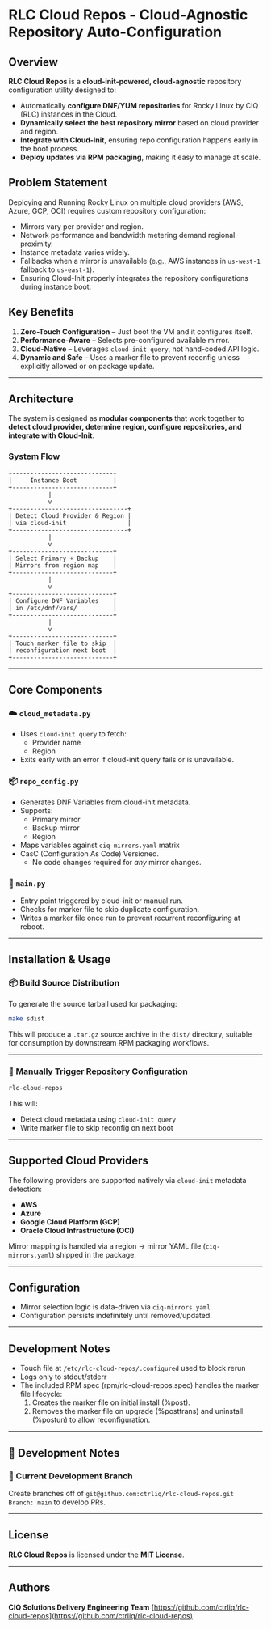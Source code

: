 # RLC Cloud Repos - Cloud-Agnostic Repository Auto-Configuration

## Overview
**RLC Cloud Repos** is a **cloud-init-powered, cloud-agnostic** repository configuration utility designed to:
- Automatically **configure DNF/YUM repositories** for Rocky Linux by CIQ (RLC) instances in the Cloud.
- **Dynamically select the best repository mirror** based on cloud provider and region.
- **Integrate with Cloud-Init**, ensuring repo configuration happens early in the boot process.
- **Deploy updates via RPM packaging**, making it easy to manage at scale.

## Problem Statement
Deploying and Running Rocky Linux on multiple cloud providers (AWS, Azure, GCP, OCI) requires custom repository configuration:
- Mirrors vary per provider and region.
- Network performance and bandwidth metering demand regional proximity.
- Instance metadata varies widely.
- Fallbacks when a mirror is unavailable (e.g., AWS instances in `us-west-1` fallback to `us-east-1`).
- Ensuring Cloud-Init properly integrates the repository configurations during instance boot.

## Key Benefits
1. **Zero-Touch Configuration** – Just boot the VM and it configures itself.
2. **Performance-Aware** – Selects pre-configured available mirror.
3. **Cloud-Native** – Leverages `cloud-init query`, not hand-coded API logic.
4. **Dynamic and Safe** – Uses a marker file to prevent reconfig unless explicitly allowed or on package update.

---

## **Architecture**
The system is designed as **modular components** that work together to **detect cloud provider, determine region, configure repositories, and integrate with Cloud-Init**.

### **System Flow**

```ascii
+----------------------------+
|     Instance Boot          |
+----------------------------+
           |
           v
+--------------------------------+
| Detect Cloud Provider & Region |
| via cloud-init                 |
+--------------------------------+
           |
           v
+----------------------------+
| Select Primary + Backup    |
| Mirrors from region map    |
+----------------------------+
           |
           v
+----------------------------+
| Configure DNF Variables    |
| in /etc/dnf/vars/          |
+----------------------------+
           |
           v
+----------------------------+
| Touch marker file to skip  |
| reconfiguration next boot  |
+----------------------------+
```

---

## Core Components

### ☁️ `cloud_metadata.py`
- Uses `cloud-init query` to fetch:
    - Provider name
    - Region
-  Exits early with an error if cloud-init query fails or is unavailable.

### 📦 `repo_config.py`
- Generates DNF Variables from cloud-init metadata.
- Supports:
    - Primary mirror
    - Backup mirror
    - Region
- Maps variables against `ciq-mirrors.yaml` matrix
- CasC (Configuration As Code) Versioned.
    - No code changes required for _any_ mirror changes.

### 🧠 `main.py`
- Entry point triggered by cloud-init or manual run.
- Checks for marker file to skip duplicate configuration.
- Writes a marker file once run to prevent recurrent reconfiguring at reboot.

---

## Installation & Usage

### 📦 Build Source Distribution

To generate the source tarball used for packaging:

```bash
make sdist
```

This will produce a `.tar.gz` source archive in the `dist/` directory, suitable for consumption by downstream RPM packaging workflows.

---

### 🚀 Manually Trigger Repository Configuration

```bash
rlc-cloud-repos
```

This will:
- Detect cloud metadata using `cloud-init query`
- Write marker file to skip reconfig on next boot

---

## Supported Cloud Providers

The following providers are supported natively via `cloud-init` metadata detection:

- **AWS**
- **Azure**
- **Google Cloud Platform (GCP)**
- **Oracle Cloud Infrastructure (OCI)**

Mirror mapping is handled via a region → mirror YAML file (`ciq-mirrors.yaml`) shipped in the package.

---

## Configuration
- Mirror selection logic is data-driven via `ciq-mirrors.yaml`
- Configuration persists indefinitely until removed/updated.

---

## Development Notes
- Touch file at `/etc/rlc-cloud-repos/.configured` used to block rerun
- Logs only to stdout/stderr
- The included RPM spec (rpm/rlc-cloud-repos.spec) handles the marker file lifecycle:
    1. Creates the marker file on initial install (%post).
    2. Removes the marker file on upgrade (%posttrans) and uninstall (%postun) to allow reconfiguration.

---

## 🧠 Development Notes
### 🔀 Current Development Branch

Create branches off of `git@github.com:ctrliq/rlc-cloud-repos.git Branch: main`
to develop PRs.

---

## **License**
**RLC Cloud Repos** is licensed under the **MIT License**.

---

## **Authors**
**CIQ Solutions Delivery Engineering Team**
[https://github.com/ctrliq/rlc-cloud-repos](https://github.com/ctrliq/rlc-cloud-repos)

